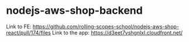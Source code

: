 # nodejs-aws-shop-backend

Link to FE: https://github.com/rolling-scopes-school/nodejs-aws-shop-react/pull/174/files
Link to the app: https://d3eet7vshgnlxl.cloudfront.net/
